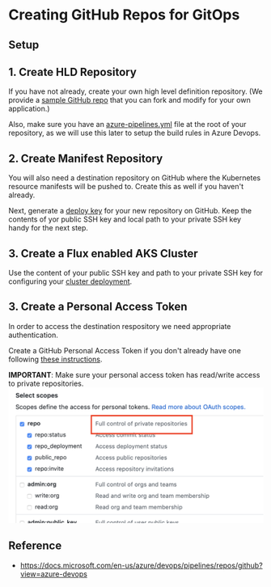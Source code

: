 # Creating GitHub Repos for GitOps

## Setup

## 1. Create HLD Repository

If you have not already, create your own high level definition repository.  (We provide a [sample GitHub repo](https://github.com/andrebriggs/fabrikate-sample-app) that you can fork and modify for your own application.)

Also, make sure you have an [azure-pipelines.yml](README.md#azure-pipelines-build-yaml) file at the root of your repository, as we will use this later to setup the build rules in Azure Devops.

## 2. Create Manifest Repository

You will also need a destination repository on GitHub where the Kubernetes resource manifests will be pushed to. Create this as well if you haven't already.

Next, generate a [deploy key](https://developer.github.com/v3/guides/managing-deploy-keys/) for your new repository on GitHub. Keep the contents of yor public SSH key and local path to your private SSH key handy for the next step.

## 3. Create a Flux enabled AKS Cluster

Use the content of your public SSH key and path to your private SSH key for configuring your [cluster deployment](../../cluster).

## 3. Create a Personal Access Token

In order to access the destination respository we need appropriate authentication. 

Create a GitHub Personal Access Token if you don't already have one following [these instructions](https://help.github.com/articles/creating-a-personal-access-token-for-the-command-line/).

**IMPORTANT**: Make sure your personal access token has read/write access to private repositories.
![github pat](images/pat-github.png)

## Reference
* https://docs.microsoft.com/en-us/azure/devops/pipelines/repos/github?view=azure-devops